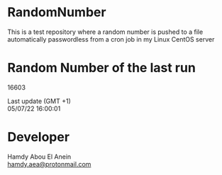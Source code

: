 # RandomNumber    
This is a test repository where a random number is pushed to a file automatically passwordless from a cron job in my Linux CentOS server    
# Random Number of the last run   
16603
      
Last update (GMT +1)    
05/07/22 16:00:01
# Developer    
Hamdy Abou El Anein   
hamdy.aea@protonmail.com
